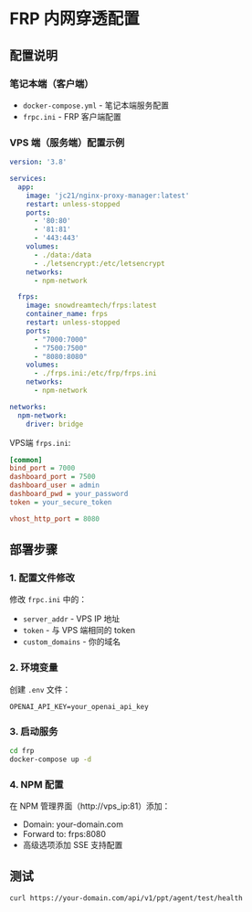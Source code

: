 # FRP 内网穿透配置

## 配置说明

### 笔记本端（客户端）
- `docker-compose.yml` - 笔记本端服务配置
- `frpc.ini` - FRP 客户端配置

### VPS 端（服务端）配置示例

```yaml
version: '3.8'

services:
  app:
    image: 'jc21/nginx-proxy-manager:latest'
    restart: unless-stopped
    ports:
      - '80:80'
      - '81:81'
      - '443:443'
    volumes:
      - ./data:/data
      - ./letsencrypt:/etc/letsencrypt
    networks:
      - npm-network

  frps:
    image: snowdreamtech/frps:latest
    container_name: frps
    restart: unless-stopped
    ports:
      - "7000:7000"
      - "7500:7500"
      - "8080:8080"
    volumes:
      - ./frps.ini:/etc/frp/frps.ini
    networks:
      - npm-network

networks:
  npm-network:
    driver: bridge
```

VPS端 `frps.ini`:
```ini
[common]
bind_port = 7000
dashboard_port = 7500
dashboard_user = admin
dashboard_pwd = your_password
token = your_secure_token

vhost_http_port = 8080
```

## 部署步骤

### 1. 配置文件修改
修改 `frpc.ini` 中的：
- `server_addr` - VPS IP 地址
- `token` - 与 VPS 端相同的 token
- `custom_domains` - 你的域名

### 2. 环境变量
创建 `.env` 文件：
```
OPENAI_API_KEY=your_openai_api_key
```

### 3. 启动服务
```bash
cd frp
docker-compose up -d
```

### 4. NPM 配置
在 NPM 管理界面（http://vps_ip:81）添加：
- Domain: your-domain.com
- Forward to: frps:8080
- 高级选项添加 SSE 支持配置

## 测试
```bash
curl https://your-domain.com/api/v1/ppt/agent/test/health
```